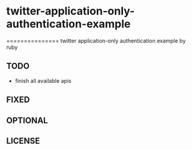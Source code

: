 # twitter-application-only-authentication-example
===============
twitter application-only authentication example by ruby

TODO
----

* finish all available apis

FIXED
----

OPTIONAL
----

LICENSE
-------
